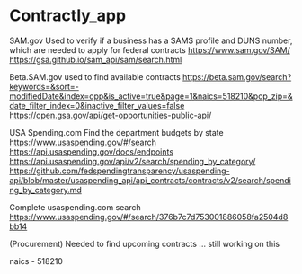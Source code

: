 # Contractly_app

SAM.gov
Used to verify if a business has a SAMS profile and DUNS number, which are
needed to apply for federal contracts
https://www.sam.gov/SAM/
https://gsa.github.io/sam_api/sam/search.html

Beta.SAM.gov
used to find available contracts
https://beta.sam.gov/search?keywords=&sort=-modifiedDate&index=opp&is_active=true&page=1&naics=518210&pop_zip=&date_filter_index=0&inactive_filter_values=false
https://open.gsa.gov/api/get-opportunities-public-api/

USA Spending.com
Find the department budgets by state
https://www.usaspending.gov/#/search
https://api.usaspending.gov/docs/endpoints
https://api.usaspending.gov/api/v2/search/spending_by_category/
https://github.com/fedspendingtransparency/usaspending-api/blob/master/usaspending_api/api_contracts/contracts/v2/search/spending_by_category.md

Complete usaspending.com search
https://www.usaspending.gov/#/search/376b7c7d753001886058fa2504d8bb14

(Procurement)
Needed to find upcoming contracts ... still working on this

naics - 518210
